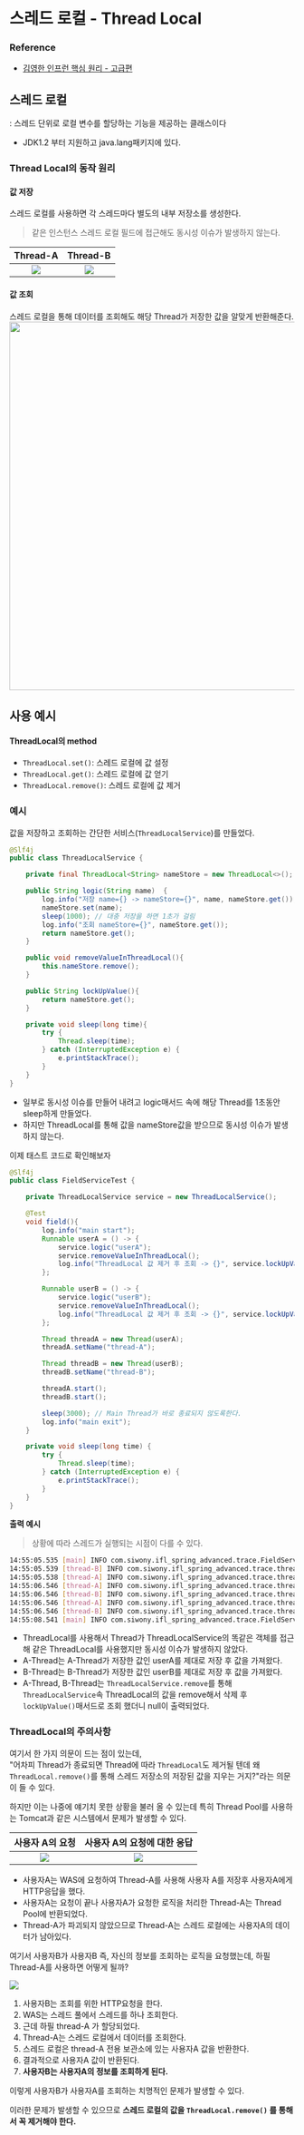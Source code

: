 # 스레드 로컬 - Thread Local
### Reference
- [김영한 인프런 핵심 원리 - 고급편](https://www.inflearn.com/course/%EC%8A%A4%ED%94%84%EB%A7%81-%ED%95%B5%EC%8B%AC-%EC%9B%90%EB%A6%AC-%EA%B3%A0%EA%B8%89%ED%8E%B8)


## 스레드 로컬
: 스레드 단위로 로컬 변수를 할당하는 기능을 제공하는 클래스이다
- JDK1.2 부터 지원하고 java.lang패키지에 있다.

### Thread Local의 동작 원리
#### 값 저장
스레드 로컬를 사용하면 각 스레드마다 별도의 내부 저장소를 생성한다. 
> 같은 인스턴스 스레드 로컬 필드에 접근해도 동시성 이슈가 발생하지 않는다.


Thread-A             |  Thread-B
:-------------------------:|:-------------------------:
![](img/thread-local-save1.png)  |  ![](img/thread-local-save2.png)

#### 값 조회
스레드 로컬을 통해 데이터를 조회해도 해당 Thread가 저장한 값을 알맞게 반환해준다.
<img width=650 src="img/thread-local-lock-up.png">

## 사용 예시
#### ThreadLocal의 method
- `ThreadLocal.set()`: 스레드 로컬에 값 설정
- `ThreadLocal.get()`: 스레드 로컬에 값 얻기
- `ThreadLocal.remove()`: 스레드 로컬에 값 제거

### 예시
값을 저장하고 조회하는 간단한 서비스(`ThreadLocalService`)를 만들었다.
```java
@Slf4j
public class ThreadLocalService {

    private final ThreadLocal<String> nameStore = new ThreadLocal<>();

    public String logic(String name)  {
        log.info("저장 name={} -> nameStore={}", name, nameStore.get());
        nameStore.set(name);
        sleep(1000); // 대충 저장을 하면 1초가 걸림
        log.info("조회 nameStore={}", nameStore.get());
        return nameStore.get();
    }

    public void removeValueInThreadLocal(){
        this.nameStore.remove();
    }

    public String lockUpValue(){
        return nameStore.get();
    }

    private void sleep(long time){
        try {
            Thread.sleep(time);
        } catch (InterruptedException e) {
            e.printStackTrace();
        }
    }
}
```
- 일부로 동시성 이슈를 만들어 내려고 logic매서드 속에 해당 Thread를 1초동안 sleep하게 만들었다.
- 하지만 ThreadLocal를 통해 값을 nameStore값을 받으므로 동시성 이슈가 발생하지 않는다.

이제 태스트 코드로 확인해보자
```java
@Slf4j
public class FieldServiceTest {

    private ThreadLocalService service = new ThreadLocalService();

    @Test
    void field(){
        log.info("main start");
        Runnable userA = () -> {
            service.logic("userA");
            service.removeValueInThreadLocal();
            log.info("ThreadLocal 값 제거 후 조회 -> {}", service.lockUpValue());
        };

        Runnable userB = () -> {
            service.logic("userB");
            service.removeValueInThreadLocal();
            log.info("ThreadLocal 값 제거 후 조회 -> {}", service.lockUpValue());
        };

        Thread threadA = new Thread(userA);
        threadA.setName("thread-A");

        Thread threadB = new Thread(userB);
        threadB.setName("thread-B");

        threadA.start();
        threadB.start();

        sleep(3000); // Main Thread가 바로 종료되지 않도록한다.
        log.info("main exit");
    }

    private void sleep(long time) {
        try {
            Thread.sleep(time);
        } catch (InterruptedException e) {
            e.printStackTrace();
        }
    }
}
```
**출력 예시**
> 상황에 따라 스레드가 실행되는 시점이 다를 수 있다.
```sh
14:55:05.535 [main] INFO com.siwony.ifl_spring_advanced.trace.FieldServiceTest - main start
14:55:05.539 [thread-B] INFO com.siwony.ifl_spring_advanced.trace.thread_local.code.ThreadLocalService - 저장 name=userB -> nameStore=null
14:55:05.538 [thread-A] INFO com.siwony.ifl_spring_advanced.trace.thread_local.code.ThreadLocalService - 저장 name=userA -> nameStore=null
14:55:06.546 [thread-A] INFO com.siwony.ifl_spring_advanced.trace.thread_local.code.ThreadLocalService - 조회 nameStore=userA
14:55:06.546 [thread-B] INFO com.siwony.ifl_spring_advanced.trace.thread_local.code.ThreadLocalService - 조회 nameStore=userB
14:55:06.546 [thread-A] INFO com.siwony.ifl_spring_advanced.trace.thread_local.code.ThreadLocalService - 조회 nameStore=null
14:55:06.546 [thread-B] INFO com.siwony.ifl_spring_advanced.trace.thread_local.code.ThreadLocalService - 조회 nameStore=null
14:55:08.541 [main] INFO com.siwony.ifl_spring_advanced.trace.FieldServiceTest - main exit
```
- ThreadLocal를 사용해서 Thread가 ThreadLocalService의 똑같은 객체를 접근해 같은 ThreadLocal를 사용했지만 동시성 이슈가 발생하지 않았다.
- A-Thread는 A-Thread가 저장한 값인 userA를 제대로 저장 후 값을 가져왔다.
- B-Thread는 B-Thread가 저장한 값인 userB를 제대로 저장 후 값을 가져왔다.
- A-Thread, B-Thread는 `ThreadLocalService.remove`를 통해 `ThreadLocalService`속 ThreadLocal의 값을 remove해서 삭제 후 `lockUpValue()`매서드로 조회 했더니 null이 출력되었다.


### ThreadLocal의 주의사항
여기서 한 가지 의문이 드는 점이 있는데,  
"어차피 Thread가 종료되면 Thread에 따라 `ThreadLocal`도 제거될 텐데 왜 `ThreadLocal.remove()`를 통해 스레드 저장소의 저장된 값을 지우는 거지?"라는 의문이 들 수 있다.

하지만 이는 나중에 얘기치 못한 상황을 불러 올 수 있는데 특히 Thread Pool를 사용하는 Tomcat과 같은 시스템에서 문제가 발생할 수 있다.

사용자 A의 요청                |  사용자 A의 요청에 대한 응답
:-------------------------:|:-------------------------:
![](img/thread-local-issue-ex1.png)  |  ![](img/thread-local-issue-ex2.png)
- 사용자A는 WAS에 요청하여 Thread-A를 사용해 사용자 A를 저장후 사용자A에게 HTTP응답을 했다.
- 사용자A는 요청이 끝나 사용자A가 요청한 로직을 처리한 Thread-A는 Thread Pool에 반환되었다.
- Thread-A가 파괴되지 않았으므로 Thread-A는 스레드 로컬에는 사용자A의 데이터가 남아있다.

여기서 사용자B가 사용자B 즉, 자신의 정보를 조회하는 로직을 요청했는데, 하필 Thread-A를 사용하면 어떻게 될까?

<img src="img/thread-local-issue-ex3.png">

1. 사용자B는 조회를 위한 HTTP요청을 한다.
2. WAS는 스레드 풀에서 스레드를 하나 조회한다.
3. 근데 하필 thread-A 가 할당되었다.
4. Thread-A는 스레드 로컬에서 데이터를 조회한다.
5. 스레드 로컬은 thread-A 전용 보관소에 있는 사용자A 값을 반환한다.
6. 결과적으로 사용자A 값이 반환된다.
7. **사용자B는 사용자A의 정보를 조회하게 된다.**

이렇게 사용자B가 사용자A를 조회하는 치명적인 문제가 발생할 수 있다.

이러한 문제가 발생할 수 있으므로 **스레드 로컬의 값을 `ThreadLocal.remove()` 를 통해서 꼭 제거해야 한다.**